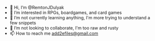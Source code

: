 - 👋 Hi, I’m @RemtonJDulyak
- 👀 I’m interested in RPGs, boardgames, and card games
- 🌱 I’m not currently learning anything, I'm more trying to understand a few snippets
- 💞️ I’m not looking to collaborate, I'm too raw and rusty
- 📫 How to reach me add2efiles@gmail.com

<!---
RemtonJDulyak/RemtonJDulyak is a ✨ special ✨ repository because its `README.md` (this file) appears on your GitHub profile.
You can click the Preview link to take a look at your changes.
--->

